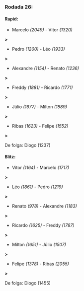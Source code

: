 ### Rodada 26:

#### Rapid:

* Marcelo *(2049)*     -     Vitor *(1320)*

 **>** 
* Pedro *(1200)*     -     Léo *(1933)*

 **>** 
* Alexandre *(1154)*     -     Renato *(1236)*

 **>** 
* Freddy *(1881)*     -     Ricardo *(1771)*

 **>** 
* Júlio *(1677)*     -     Milton *(1889)*

 **>** 
* Ribas *(1623)*     -     Felipe *(1552)*

 **>** 

De folga: Diogo (1237)

#### Blitz:

* Vitor *(1164)*     -     Marcelo *(1717)*

 **>** 
* Léo *(1861)*     -     Pedro *(1219)*

 **>** 
* Renato *(978)*     -     Alexandre *(1183)*

 **>** 
* Ricardo *(1625)*     -     Freddy *(1787)*

 **>** 
* Milton *(1651)*     -     Júlio *(1507)*

 **>** 
* Felipe *(1378)*     -     Ribas *(2055)*

 **>** 

De folga: Diogo (1455)


